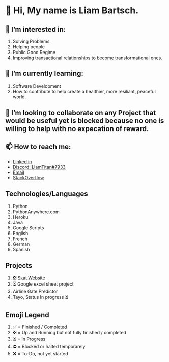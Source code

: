 # 👋 Hi, My name is Liam Bartsch.

## 👀 I’m interested in:

1. Solving Problems
2. Helping people
3. Public Good Regime
4. Improving transactional relationships to become transformational ones.

## 🌱 I’m currently learning:

1. Software Development
2. How to contribute to help create a healthier, more resiliant, peaceful world.

## 💞️ I’m looking to collaborate on any Project that would be useful yet is blocked because no one is willing to help with no expecation of reward.

## 📫 How to reach me:
  - [Linked in](https://www.linkedin.com/in/liam-bartsch-942448214/) 
  - [Discord: LiamTitan#7933](https://discord.com/users/568707315650265088) 
  - [Email](bartschl@tcd.ie)
  - [StackOverflow](https://stackoverflow.com/users/18321042/liam)

## Technologies/Languages

1) Python
2) PythonAnywhere.com
3) Heroku
4) Java
5) Google Scripts
6) English
7) French
8) German
9) Spanish

## Projects

1) ❎ [Skat Website](http://liambartsch.pythonanywhere.com/)
2) ⏳ Google excel sheet project
3) Airline Gate Predictor
4) Tayo, Status In progress ⏳


## Emoji Legend

1) ✅ = Finished / Completed
2) ❎ = Up and Running but not fully finished / completed
3) ⏳ = In Progress
4) ⛔ = Blocked or halted temporarely
5) ❌ = To-Do, not yet started
<!---
bartschliam/bartschliam is a ✨ special ✨ repository because its `README.md` (this file) appears on your GitHub profile.
You can click the Preview link to take a look at your changes.
--->
